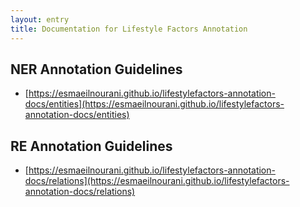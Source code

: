 ```yaml
---
layout: entry
title: Documentation for Lifestyle Factors Annotation
---
```


## NER Annotation Guidelines
* [https://esmaeilnourani.github.io/lifestylefactors-annotation-docs/entities](https://esmaeilnourani.github.io/lifestylefactors-annotation-docs/entities)

## RE Annotation Guidelines
* [https://esmaeilnourani.github.io/lifestylefactors-annotation-docs/relations](https://esmaeilnourani.github.io/lifestylefactors-annotation-docs/relations)
